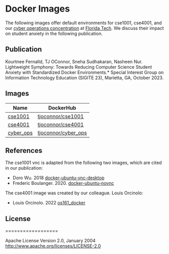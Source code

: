 # Docker Images

The following images offer default environments for cse1001, cse4001, and our [cyber operations concentration](https://research.fit.edu/cyber) at [Florida Tech](https://www.fit.edu). We discuss their impact on student anxiety in the following publication.

## Publication

Kourtnee Fernalld, TJ OConnor, Sneha Sudhakaran, Nasheen Nur. Lightweight Symphony: Towards Reducing Computer Science Student Anxiety with Standardized Docker Environments.* Special Interest Group on Information Technology Education (SIGITE 23), Marietta, GA, October 2023. 


## Images

| Name            | DockerHub                                            | 
|-----------------|------------------------------------------------------|
| [cse1001](cse1001_vnc)    | [tjoconnor/cse1001](https://hub.docker.com/r/tjoconnor/cse1001)    | 
| [cse4001](cse4001)        | [tjoconnor/cse4001](https://hub.docker.com/r/tjoconnor/cse4001)    |
| [cyber_ops](cyber_ops)    | [tjoconnor/cyber_ops](https://hub.docker.com/r/tjoconnor/cyber_ops)| 


## References

The cse1001 vnc is adapted from the following two images, which are cited in our publication:
- Doro Wu. 2018 [docker-ubuntu-vnc-desktop](https://github.com/fcwu/docker-ubuntu-vnc-desktop)
- Frederic Boulanger. 2020. [docker-ubuntu-novnc](https://github.com/Frederic-Boulanger-UPS/docker-ubuntu-novnc) 

The cse4001 image was created by our colleague. Louis Orcinolo:
- Louis Orcinolo. 2022 [os161_docker](https://github.com/condor0010/os161_docker)

## License
==================

Apache License Version 2.0, January 2004 http://www.apache.org/licenses/LICENSE-2.0

